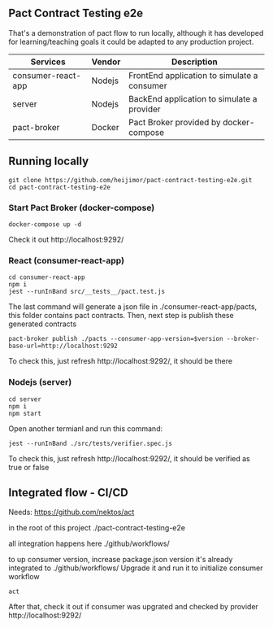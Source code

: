 ## Pact Contract Testing e2e

That's a demonstration of pact flow to run locally, although it has developed for learning/teaching goals it could be adapted to any production project.

| Services           | Vendor | Description                                 |
| ------------------ | ------ | ------------------------------------------- |
| consumer-react-app | Nodejs | FrontEnd application to simulate a consumer |
| server             | Nodejs | BackEnd application to simulate a provider  |
| pact-broker        | Docker | Pact Broker provided by docker-compose      |

## Running locally

```console
git clone https://github.com/heijimor/pact-contract-testing-e2e.git
cd pact-contract-testing-e2e
```

### Start Pact Broker (docker-compose)

```console
docker-compose up -d
```

Check it out http://localhost:9292/

### React (consumer-react-app)

```console
cd consumer-react-app
npm i
jest --runInBand src/__tests__/pact.test.js
```

The last command will generate a json file in ./consumer-react-app/pacts, this folder contains pact contracts.
Then, next step is publish these generated contracts

```console
pact-broker publish ./pacts --consumer-app-version=$version --broker-base-url=http://localhost:9292
```

To check this, just refresh http://localhost:9292/, it should be there

### Nodejs (server)

```console
cd server
npm i
npm start
```

Open another termianl and run this command:

```console
jest --runInBand ./src/tests/verifier.spec.js
```

To check this, just refresh http://localhost:9292/, it should be verified as true or false

## Integrated flow - CI/CD

Needs: https://github.com/nektos/act

in the root of this project ./pact-contract-testing-e2e

all integration happens here ./github/workflows/

to up consumer version, increase package.json version it's already integrated to ./github/workflows/
Upgrade it and run it to initialize consumer workflow

```console
act
```

After that, check it out if consumer was upgrated and checked by provider
http://localhost:9292/
